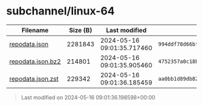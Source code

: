 # subchannel/linux-64

| Filename | Size (B) | Last modified | SHA256 | MD5 |
|----------|----------|---------------|--------|-----|
| [repodata.json](repodata.json) | 2281843 | 2024-05-16 09:01:35.717460 | `994ddf78d66bf2319ea8c3673735393ef5b18a64cd32ecb4fe7696e4e6c9e4a2` | `3ee0ea13cba72a8162731cd7dfc0bd02` |
| [repodata.json.bz2](repodata.json.bz2) | 214801 | 2024-05-16 09:01:35.905460 | `4752357a0c18b64e0e076d520f287bf740dea7ebb041ea05323867013c7d619e` | `8dd68320561f6a66c8c6a837cb0a4d15` |
| [repodata.json.zst](repodata.json.zst) | 229342 | 2024-05-16 09:01:36.185459 | `aa0bb1d89db82ee836585490e718183fd02ac61ba2ab5307f6d09fa736baa148` | `5d3fc242a1067821d7b8a8c9db9cef3a` |

> Last modified on 2024-05-16 09:01:36.198598+00:00